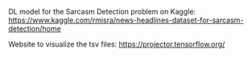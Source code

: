 DL model for the Sarcasm Detection problem on Kaggle: 
https://www.kaggle.com/rmisra/news-headlines-dataset-for-sarcasm-detection/home

Website to visualize the tsv files: https://projector.tensorflow.org/

